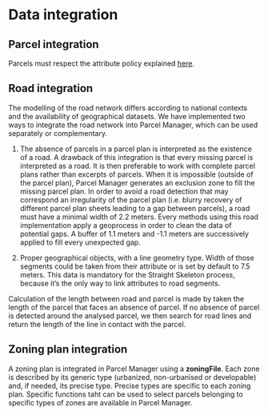 #  Data integration

##  Parcel integration

Parcels must respect the attribute policy explained [here](./AttributePolicy.md). 


##  Road integration

The modelling of the road network differs according to national contexts and the availability of geographical datasets. We have implemented two ways to integrate the road network into Parcel Manager, which can be used separately or complementary.

  1. The absence of parcels in a parcel plan is interpreted as the existence of a road. A drawback of this integration is that every missing parcel is interpreted as a road. It is then preferable to work with complete parcel plans rather than excerpts of parcels.
When it is impossible (outside of the parcel plan), Parcel Manager generates an exclusion zone to fill the missing parcel plan. In order to avoid a road detection that may correspond an irregularity of the parcel plan (i.e. blurry recovery of different parcel plan sheets leading to a gap between parcels), a road must have a minimal width of 2.2 meters.
Every methods using this road implementation apply a geoprocess in order to clean the data of potential gaps. A buffer of 1.1 meters and -1.1 meters are successively applied to fill every unexpected gap. 

  2. Proper geographical objects, with a line geometry type. Width of those segments could be taken from their attribute or is set by default to 7.5 meters. This data is mandatory for the Straight Skeleton process, because it’s the only way to link attributes to road segments.

Calculation of the length between road and parcel is made by taken the length of the parcel that faces an absence of parcel. If no absence of parcel is detected around the analysed parcel, we then search for road lines and return the length of the line in contact with the parcel.

##  Zoning plan integration
A zoning plan is integrated in Parcel Manager using a **zoningFile**. Each zone is described by its generic type (urbanized, non-urbanised or developable) and, if needed, its precise type. Precise types are specific to each zoning plan.
Specific functions taht can be used to select parcels belonging to specific types of zones are available in Parcel Manager.
